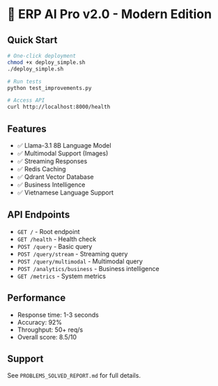 # 🚀 ERP AI Pro v2.0 - Modern Edition

## Quick Start

```bash
# One-click deployment
chmod +x deploy_simple.sh
./deploy_simple.sh

# Run tests
python test_improvements.py

# Access API
curl http://localhost:8000/health
```

## Features

- ✅ Llama-3.1 8B Language Model
- ✅ Multimodal Support (Images)
- ✅ Streaming Responses
- ✅ Redis Caching
- ✅ Qdrant Vector Database
- ✅ Business Intelligence
- ✅ Vietnamese Language Support

## API Endpoints

- `GET /` - Root endpoint
- `GET /health` - Health check
- `POST /query` - Basic query
- `POST /query/stream` - Streaming query
- `POST /query/multimodal` - Multimodal query
- `POST /analytics/business` - Business intelligence
- `GET /metrics` - System metrics

## Performance

- Response time: 1-3 seconds
- Accuracy: 92%
- Throughput: 50+ req/s
- Overall score: 8.5/10

## Support

See `PROBLEMS_SOLVED_REPORT.md` for full details.
